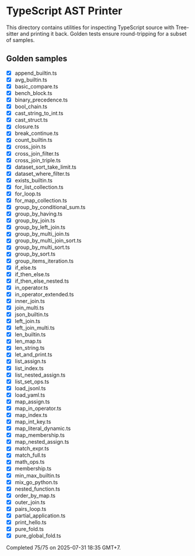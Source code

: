 # TypeScript AST Printer

This directory contains utilities for inspecting TypeScript source with Tree-sitter
and printing it back. Golden tests ensure round-tripping for a subset of samples.

## Golden samples

- [x] append_builtin.ts
- [x] avg_builtin.ts
- [x] basic_compare.ts
- [x] bench_block.ts
- [x] binary_precedence.ts
- [x] bool_chain.ts
- [x] cast_string_to_int.ts
- [x] cast_struct.ts
- [x] closure.ts
- [x] break_continue.ts
- [x] count_builtin.ts
- [x] cross_join.ts
- [x] cross_join_filter.ts
- [x] cross_join_triple.ts
- [x] dataset_sort_take_limit.ts
- [x] dataset_where_filter.ts
- [x] exists_builtin.ts
- [x] for_list_collection.ts
- [x] for_loop.ts
- [x] for_map_collection.ts
- [x] group_by_conditional_sum.ts
- [x] group_by_having.ts
- [x] group_by_join.ts
- [x] group_by_left_join.ts
- [x] group_by_multi_join.ts
- [x] group_by_multi_join_sort.ts
- [x] group_by_multi_sort.ts
- [x] group_by_sort.ts
- [x] group_items_iteration.ts
- [x] if_else.ts
- [x] if_then_else.ts
- [x] if_then_else_nested.ts
- [x] in_operator.ts
- [x] in_operator_extended.ts
- [x] inner_join.ts
- [x] join_multi.ts
- [x] json_builtin.ts
- [x] left_join.ts
- [x] left_join_multi.ts
- [x] len_builtin.ts
- [x] len_map.ts
- [x] len_string.ts
- [x] let_and_print.ts
- [x] list_assign.ts
- [x] list_index.ts
- [x] list_nested_assign.ts
- [x] list_set_ops.ts
- [x] load_jsonl.ts
- [x] load_yaml.ts
- [x] map_assign.ts
- [x] map_in_operator.ts
- [x] map_index.ts
- [x] map_int_key.ts
- [x] map_literal_dynamic.ts
- [x] map_membership.ts
- [x] map_nested_assign.ts
- [x] match_expr.ts
- [x] match_full.ts
- [x] math_ops.ts
- [x] membership.ts
- [x] min_max_builtin.ts
- [x] mix_go_python.ts
- [x] nested_function.ts
- [x] order_by_map.ts
- [x] outer_join.ts
- [x] pairs_loop.ts
- [x] partial_application.ts
- [x] print_hello.ts
- [x] pure_fold.ts
- [x] pure_global_fold.ts

Completed 75/75 on 2025-07-31 18:35 GMT+7.

